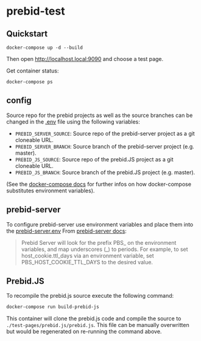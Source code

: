 # prebid-test

## Quickstart

```
docker-compose up -d --build
```

Then open http://localhost.local:9090 and choose a test page.

Get container status:

```
docker-compose ps
```

## config

Source repo for the prebid projects as well as the source branches can be changed in the [.env](.env) file using the following variables:

- `PREBID_SERVER_SOURCE`: Source repo of the prebid-server project as a git cloneable URL.
- `PREBID_SERVER_BRANCH`: Source branch of the prebid-server project (e.g. master).
- `PREBID_JS_SOURCE`: Source repo of the prebid.JS project as a git cloneable URL.
- `PREBID_JS_BRANCH`: Source branch of the prebid.JS project (e.g. master).

(See the [docker-compose docs](https://docs.docker.com/compose/env-file/) for further infos on how docker-compose substitutes environment variables).

## prebid-server

To configure prebid-server use environment variables and place them into the [prebid-server.env](prebid-server.env) From [prebid-server docs](https://github.com/prebid/prebid-server/blob/master/docs/developers/configuration.md#available-options):

> Prebid Server will look for the prefix PBS_ on the environment variables, and map underscores (\_) to periods. For example, to set host_cookie.ttl_days via an environment variable, set PBS_HOST_COOKIE_TTL_DAYS to the desired value.


## Prebid.JS

To recompile the prebid.js source execute the following command:

```bash
docker-compose run build-prebid-js
```

This container will clone the prebid.js code and compile the source to `./test-pages/prebid.js/prebid.js`. This file can be manually overwritten but would be regenerated on re-running the command above.
